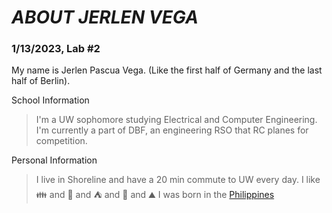 # *ABOUT JERLEN VEGA*
### 1/13/2023, Lab #2

My name is Jerlen Pascua Vega. 
(Like the first half of Germany and the last half of Berlin).

School Information
> I'm a UW sophomore studying Electrical and Computer Engineering.
> I'm currently a part of DBF, an engineering RSO that RC planes for competition. 

Personal Information
> I live in Shoreline and have a 20 min commute to UW every day.
> I like 👪 and 🌲 and ⛺ and 🎥 and ⛰️
> I was born in the [Philippines](https://en.wikipedia.org/wiki/Philippines)

